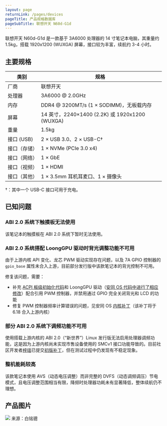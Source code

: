 ```yaml
---
layout: page
returnLink: /pages/devices
pageTitle: 产品规格数据库
pageSubTitle: 联想开天 N60d-G1d
---
```



联想开天 N60d-G1d 是一款基于 3A6000 处理器的 14 寸笔记本电脑，其重量约 1.5kg，搭载 1920x1200 (WUXGA) 屏幕，接口较为丰富，续航约 3-4 小时。

## 主要规格

| 类别 | 规格 |
|------|------|
| 厂商 | 联想开天 |
| 处理器 | 3A6000 @ 2.0GHz |
| 内存 | DDR4 @ 3200MT/s (1 × SODIMM)，无板载内存 |
| 屏幕 | 14 英寸，2240×1400 (2.2K) 或 1920x1200 (WUXGA) |
| 重量 | 1.5kg |
| 接口 (USB)  | 2 × USB 3.0、2 × USB-C† |
| 接口（存储）| 1 × NVMe (PCIe 3.0 x4) |
| 接口（网络） | 1 × GbE |
| 接口（视频） | 1 × HDMI |
| 接口（其他） | 1 × 3.5mm 耳机耳麦口、1 × 摄像头 |

†：其中一个 USB-C 接口可用于充电。

## 已知问题

### ABI 2.0 系统下触摸板无法使用

该笔记本的触摸板在 ABI 2.0 系统下暂时无法使用。

### ABI 2.0 系统搭配 LoongGPU 驱动时背光调整功能不可用

由于上游内核 API 变化、龙芯 PWM 驱动实现存在问题，以及 7A GPIO 控制器的 `gpio_base` 属性未合入上游，目前部分发行版中该款笔记本的背光控制不可用。

修复该问题，需要：

- 补充 [ACPI 板级初始化代码](https://github.com/AOSC-Tracking/linux/commit/dbb668a14178)和 LoongGPU 驱动（[安同 OS 代码中进行了相应修改](https://github.com/AOSC-Tracking/loonggpu-kernel-dkms/commit/aaee8cb5d7f879ba4cd2cb268a8591f99735b729)）配合引用 PWM 控制器，并禁用通过 GPIO 完全关闭背光和 LCD 的功能
- 修复 PWM 控制器频率计算错误的问题，见安同 OS [内核补丁](https://github.com/AOSC-Tracking/linux/commit/30b69e76d820)（该补丁将于 6.18 合入上游内核）

### 部分 ABI 2.0 系统下调频功能不可用

使用搭载上游内核的 ABI 2.0（“新世界”）Linux 发行版无法启用处理器调频功能，这是因为上游内核尚未实现市售设备使用的 SMCv1 接口功能导致的。目前社区开发者[梓瑶](https://github.com/ziyao233)已提交[初版补丁](https://lore.kernel.org/loongarch/20250623123321.5622-1-ziyao@disroot.org/)，但在测试过程中仍发现有不稳定现象。

### 整机能耗较高

该款笔记本使用 AVS（动态电压调整）而非完整的 DVFS（动态调频调压）节电模式，且电压调整范围相当有限，降频时处理器功耗未有显著降低，整体续航仍不理想。

## 产品图片

[![](/public/images/devices/kaitian-n60d-g1d.thumbnail.webp)](/public/images/devices/kaitian-n60d-g1d.webp)
来源：白铭骢

